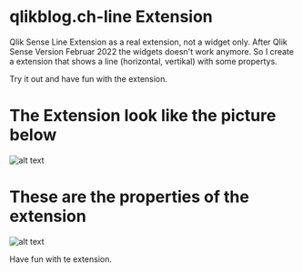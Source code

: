 # qlikblog.ch-line Extension

Qlik Sense Line Extension as a real extension, not a widget only.
After Qlik Sense Version Februar 2022 the widgets doesn't work anymore. 
So I create a extension that shows a line (horizontal, vertikal) with some propertys.

Try it out and have fun with the extension.

# The Extension look like the picture below
![alt text](https://github.com/rgerber/qlikblog.ch-line/blob/main/qlikblog.ch_LineExtension.png?raw=true)


# These are the properties of the extension
![alt text](https://github.com/rgerber/qlikblog.ch-line/blob/main/qlikblog.ch_LineExtension_properties.png?raw=true)



Have fun with te extension.
